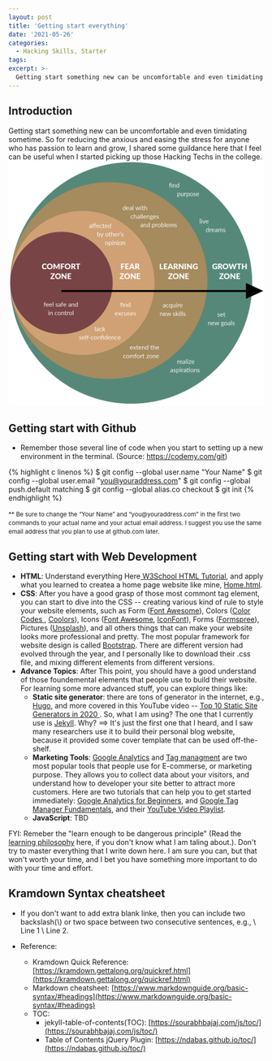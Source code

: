```yaml
---
layout: post
title: 'Getting start everything'
date: '2021-05-26'
categories:
  - Hacking Skills, Starter
tags:
excerpt: >-
  Getting start something new can be uncomfortable and even timidating sometime. So for reducing the anxious and easing the stress, I provide some guildance here that I feel useful when I started picking up those Hacking Techs in the school.
---
```


## Introduction
  Getting start something new can be uncomfortable and even timidating sometime. So for reducing the anxious and easing the stress for anyone who has passion to learn and grow, I shared some guildance here that I feel can be useful when I started picking up those Hacking Techs in the college.
![Comfort Zone](/assets/images/2021-05-26-getting-start-everything/Leaving-the-Comfort-Zone-Appendix.png)


## Getting start with Github
* Remember those several line of code when you start to setting up a new environment in the terminal. (Source: <a href="https://codemy.com/git">https://codemy.com/git</a>)

{% highlight c linenos %}
  $ git config --global user.name "Your Name"
  $ git config --global user.email "you@youraddress.com"
  $ git config --global push.default matching
  $ git config --global alias.co checkout
  $ git init
{% endhighlight %}

<p><small>** Be sure to change the “Your Name” and “you@youraddress.com” in the first two commands to your actual name and your actual email address. I suggest you use the same email address that you plan to use at github.com later.</small></p>

## Getting start with Web Development

- **HTML**: Understand everything Here<a href="https://www.w3schools.com/html/"> W3School HTML Tutorial</a>, and apply what you learned to createa a home page website like mine, <a href="https://drago1234.github.io/osu_html_home.html"> Home.html</a>.
- **CSS**: After you have a good grasp of those most commont tag element, you can start to dive into the CSS -- creating various kind of rule to style your website elements, such as Form (<a href="https://fontawesome.com/v4.7/icons/#form-control">Font Awesome</a>), Colors (<a href="https://htmlcolorcodes.com/">Color Codes </a>, <a href="https://coolors.co/palettes/trending/red,blue">Coolors</a>), Icons (<a href="https://fontawesome.com/v5.15/icons/abacus?style=solid">Font Awesome</a>, <a href="https://icofont.com/icons">IconFont</a>), Forms (<a href="https://formspree.io/">Formspree</a>), Pictures (<a href="https://unsplash.com/">Unsplash</a>), and all others things that can make your website looks more professional and pretty. The most popular framework for website design is called <a href="https://getbootstrap.com/docs/3.4/components/#panels">Bootstrap</a>. There are different version had evolved through the year, and I personally like to download their .css file, and mixing different elements from different versions.
- **Advance Topics**: After This point, you should have a good understand of those foundemental elements that people use to build their website. For learning some more advanced stuff, you can explore things like:
  - **Static site generator**: there are tons of generator in the internet, e.g., <a href="https://gohugo.io/">Hugo</a>, and more covered in this YouTube video -- <a href="https://www.youtube.com/watch?v=RsxTAuP_EQ8">Top 10 Static Site Generators in 2020 </a>.  So, what I am using? The one that I currently use is <a href="https://jekyllrb.com/">Jekyll</a>. Why? ==> It's just the first one that I heard, and I saw many researchers use it to build their personal blog website, because it provided some cover template that can be used off-the-shelf. 
  - **Marketing Tools**: <a href="https://analytics.google.com/analytics/academy/">Google Analytics</a> and <a href="https://marketingplatform.google.com/about/tag-manager/">Tag managment</a> are two most popular tools that people use for E-commerse, or marketing purpose. They allows you to collect data about your visitors, and understand how to developer your site better to attract more customers. Here are two tutorials that can help you to get started immediately: <a href="https://analytics.google.com/analytics/academy/course/6">Google Analytics for Beginners</a>, and <a href="https://analytics.google.com/analytics/academy/course/5">Google Tag Manager Fundamentals<a>, and their <a href="https://www.youtube.com/user/googleanalytics/playlists">YouTube Video Playlist</a>.
  - **JavaScript**: TBD 

FYI: Remeber the "learn enough to be dangerous principle" (Read the <a href="https://www.learnenough.com/our-philosophy">learning philosophy</a> here, if you don't know what I am taling about.). Don't try to master everything that I write down here. I am sure you can, but that won't worth your time, and I bet you have something more important to do with your time and effort. 

## Kramdown Syntax cheatsheet
* If you don't want to add extra blank linke, then you can include two backslash(\\) or two space between two consecutive sentences, e.g., \\
Line 1 \\
Line 2.

* Reference:
  - Kramdown Quick Reference: [https://kramdown.gettalong.org/quickref.html](https://kramdown.gettalong.org/quickref.html)
  - Markdown cheatsheet: [https://www.markdownguide.org/basic-syntax/#headings](https://www.markdownguide.org/basic-syntax/#headings)
  - TOC:
    - jekyll-table-of-contents(TOC): [https://sourabhbajaj.com/js/toc/](https://sourabhbajaj.com/js/toc/)
    - Table of Contents jQuery Plugin: [https://ndabas.github.io/toc/](https://ndabas.github.io/toc/)